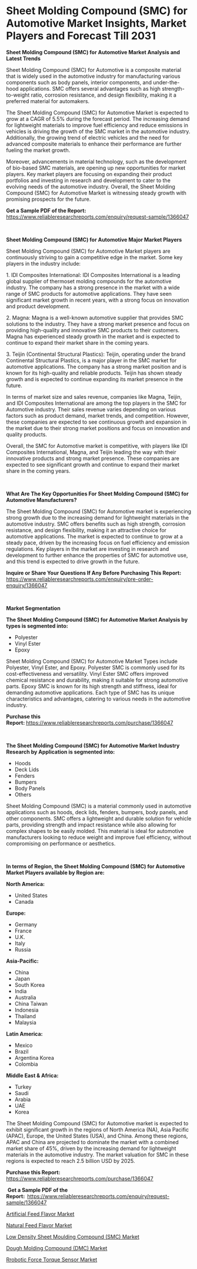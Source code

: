 <p><h1>Sheet Molding Compound (SMC) for Automotive Market Insights, Market Players and Forecast Till 2031</h1></p><p><strong>Sheet Molding Compound (SMC) for Automotive Market Analysis and Latest Trends</strong></p>
<p><p>Sheet Molding Compound (SMC) for Automotive is a composite material that is widely used in the automotive industry for manufacturing various components such as body panels, interior components, and under-the-hood applications. SMC offers several advantages such as high strength-to-weight ratio, corrosion resistance, and design flexibility, making it a preferred material for automakers.</p><p>The Sheet Molding Compound (SMC) for Automotive Market is expected to grow at a CAGR of 5.5% during the forecast period. The increasing demand for lightweight materials to improve fuel efficiency and reduce emissions in vehicles is driving the growth of the SMC market in the automotive industry. Additionally, the growing trend of electric vehicles and the need for advanced composite materials to enhance their performance are further fueling the market growth.</p><p>Moreover, advancements in material technology, such as the development of bio-based SMC materials, are opening up new opportunities for market players. Key market players are focusing on expanding their product portfolios and investing in research and development to cater to the evolving needs of the automotive industry. Overall, the Sheet Molding Compound (SMC) for Automotive Market is witnessing steady growth with promising prospects for the future.</p></p>
<p><strong>Get a Sample PDF of the Report:&nbsp;</strong> <a href="https://www.reliableresearchreports.com/enquiry/request-sample/1366047">https://www.reliableresearchreports.com/enquiry/request-sample/1366047</a></p>
<p>&nbsp;</p>
<p><strong>Sheet Molding Compound (SMC) for Automotive Major Market Players</strong></p>
<p><p>Sheet Molding Compound (SMC) for Automotive Market players are continuously striving to gain a competitive edge in the market. Some key players in the industry include:</p><p>1. IDI Composites International: IDI Composites International is a leading global supplier of thermoset molding compounds for the automotive industry. The company has a strong presence in the market with a wide range of SMC products for automotive applications. They have seen significant market growth in recent years, with a strong focus on innovation and product development.</p><p>2. Magna: Magna is a well-known automotive supplier that provides SMC solutions to the industry. They have a strong market presence and focus on providing high-quality and innovative SMC products to their customers. Magna has experienced steady growth in the market and is expected to continue to expand their market share in the coming years.</p><p>3. Teijin (Continental Structural Plastics): Teijin, operating under the brand Continental Structural Plastics, is a major player in the SMC market for automotive applications. The company has a strong market position and is known for its high-quality and reliable products. Teijin has shown steady growth and is expected to continue expanding its market presence in the future.</p><p>In terms of market size and sales revenue, companies like Magna, Teijin, and IDI Composites International are among the top players in the SMC for Automotive industry. Their sales revenue varies depending on various factors such as product demand, market trends, and competition. However, these companies are expected to see continuous growth and expansion in the market due to their strong market positions and focus on innovation and quality products.</p><p>Overall, the SMC for Automotive market is competitive, with players like IDI Composites International, Magna, and Teijin leading the way with their innovative products and strong market presence. These companies are expected to see significant growth and continue to expand their market share in the coming years.</p></p>
<p>&nbsp;</p>
<p><strong>What Are The Key Opportunities For Sheet Molding Compound (SMC) for Automotive Manufacturers?</strong></p>
<p><p>The Sheet Molding Compound (SMC) for Automotive market is experiencing strong growth due to the increasing demand for lightweight materials in the automotive industry. SMC offers benefits such as high strength, corrosion resistance, and design flexibility, making it an attractive choice for automotive applications. The market is expected to continue to grow at a steady pace, driven by the increasing focus on fuel efficiency and emission regulations. Key players in the market are investing in research and development to further enhance the properties of SMC for automotive use, and this trend is expected to drive growth in the future.</p></p>
<p><strong>Inquire or Share Your Questions If Any Before Purchasing This Report:</strong> <a href="https://www.reliableresearchreports.com/enquiry/pre-order-enquiry/1366047">https://www.reliableresearchreports.com/enquiry/pre-order-enquiry/1366047</a></p>
<p>&nbsp;</p>
<p><strong>Market Segmentation</strong></p>
<p><strong>The Sheet Molding Compound (SMC) for Automotive Market Analysis by types is segmented into:</strong></p>
<p><ul><li>Polyester</li><li>Vinyl Ester</li><li>Epoxy</li></ul></p>
<p><p>Sheet Molding Compound (SMC) for Automotive Market Types include Polyester, Vinyl Ester, and Epoxy. Polyester SMC is commonly used for its cost-effectiveness and versatility. Vinyl Ester SMC offers improved chemical resistance and durability, making it suitable for strong automotive parts. Epoxy SMC is known for its high strength and stiffness, ideal for demanding automotive applications. Each type of SMC has its unique characteristics and advantages, catering to various needs in the automotive industry.</p></p>
<p><strong>Purchase this Report:&nbsp;</strong><a href="https://www.reliableresearchreports.com/purchase/1366047">https://www.reliableresearchreports.com/purchase/1366047</a></p>
<p>&nbsp;</p>
<p><strong>The Sheet Molding Compound (SMC) for Automotive Market Industry Research by Application is segmented into:</strong></p>
<p><ul><li>Hoods</li><li>Deck Lids</li><li>Fenders</li><li>Bumpers</li><li>Body Panels</li><li>Others</li></ul></p>
<p><p>Sheet Molding Compound (SMC) is a material commonly used in automotive applications such as hoods, deck lids, fenders, bumpers, body panels, and other components. SMC offers a lightweight and durable solution for vehicle parts, providing strength and impact resistance while also allowing for complex shapes to be easily molded. This material is ideal for automotive manufacturers looking to reduce weight and improve fuel efficiency, without compromising on performance or aesthetics.</p></p>
<p>&nbsp;</p>
<p><strong>In terms of Region, the Sheet Molding Compound (SMC) for Automotive Market Players available by Region are:</strong></p>
<p>
    <p> <strong> North America: </strong>
        <ul>
            <li>United States</li>
            <li>Canada</li>
        </ul>
        </p> 
    <p> <strong> Europe: </strong>
        <ul>
            <li>Germany</li>
            <li>France</li>
            <li>U.K.</li>
            <li>Italy</li>
            <li>Russia</li>
        </ul>
        </p> 
    <p> <strong> Asia-Pacific: </strong>
        <ul>
            <li>China</li>
            <li>Japan</li>
            <li>South Korea</li>
            <li>India</li>
            <li>Australia</li>
            <li>China Taiwan</li>
            <li>Indonesia</li>
            <li>Thailand</li>
            <li>Malaysia</li>
        </ul>
        </p> 
    <p> <strong> Latin America: </strong>
        <ul>
            <li>Mexico</li>
            <li>Brazil</li>
            <li>Argentina Korea</li>
            <li>Colombia</li>
        </ul>
        </p> 
    <p> <strong> Middle East & Africa: </strong>
        <ul>
            <li>Turkey</li>
            <li>Saudi</li>
            <li>Arabia</li>
            <li>UAE</li>
            <li>Korea</li>
        </ul>
    </p>
    </p>
<p><p>The Sheet Molding Compound (SMC) for Automotive market is expected to exhibit significant growth in the regions of North America (NA), Asia Pacific (APAC), Europe, the United States (USA), and China. Among these regions, APAC and China are projected to dominate the market with a combined market share of 45%, driven by the increasing demand for lightweight materials in the automotive industry. The market valuation for SMC in these regions is expected to reach 2.5 billion USD by 2025.</p></p>
<p><strong>Purchase this Report: </strong><a href="https://www.reliableresearchreports.com/purchase/1366047">https://www.reliableresearchreports.com/purchase/1366047</a></p>
<p>&nbsp;<strong>Get a Sample PDF of the Report:&nbsp;&nbsp;</strong><a href="https://www.reliableresearchreports.com/enquiry/request-sample/1366047">https://www.reliableresearchreports.com/enquiry/request-sample/1366047</a></p>
<p><strong></strong></p>
<p><p><a href="https://issuu.com/reportprime-2/docs/artificial-feed-flavor-market-size-2030.pptx">Artificial Feed Flavor Market</a></p><p><a href="https://issuu.com/reportprime-2/docs/natural-feed-flavor-market-size-2030.pptx">Natural Feed Flavor Market</a></p><p><a href="https://github.com/mbisetmhermsr/Market-Research-Report-List-1/blob/main/low-density-sheet-moulding-compound-smc-market.md">Low Density Sheet Moulding Compound (SMC) Market</a></p><p><a href="https://github.com/zjyglelu/Market-Research-Report-List-1/blob/main/dough-molding-compound-dmc-market.md">Dough Molding Compound (DMC) Market</a></p><p><a href="https://view.publitas.com/reportprime-1/rrobotic-force-torque-sensor-market-size-reflecting-a-forecast-till-2031-market-by-type-by-application-and-by-geography/">Rrobotic Force Torque Sensor Market</a></p></p>